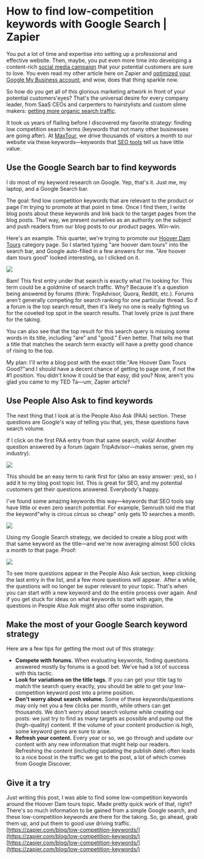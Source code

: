# How to find low-competition keywords with Google Search | Zapier
You put a lot of time and expertise into setting up a professional and effective website. Then, maybe, you put even more time into developing a content-rich [social media campaign](https://zapier.com/blog/social-media-marketing-on-zero-budget/) that your potential customers are sure to love. You even read my other article here on Zapier and [optimized your Google My Business account](https://zapier.com/blog/google-my-business-optimization/), and wow, does that thing sparkle now.

So how do you get all of this glorious marketing artwork in front of your potential customers'eyes? That's the universal desire for every company leader, from SaaS CEOs and carpenters to hairstylists and custom slime makers: [getting more organic search traffic](https://zapier.com/blog/improve-search-engine-ranking/). 

It took us years of flailing before I discovered my favorite strategy: finding low competition search terms (keywords that not many other businesses are going after). At [MaxTour](https://www.maxtour.co/), we drive thousands of visitors a month to our website via these keywords—keywords that [SEO tools](https://zapier.com/blog/best-keyword-research-tool/) tell us have little value. 

## Use the Google Search bar to find keywords

I do most of my keyword research on Google. Yep, that's it. Just me, my laptop, and a Google Search bar. 

The goal: find low competition keywords that are relevant to the product or page I'm trying to promote at that point in time. Once I find them, I write blog posts about these keywords and link back to the target pages from the blog posts. That way, we present ourselves as an authority on the subject and push readers from our blog posts to our product pages. Win-win.

Here's an example. This quarter, we're trying to promote our [Hoover Dam Tours](https://www.maxtour.co/hoover-dam-tours/) category page. So I started typing "are hoover dam tours" into the search bar, and Google auto-filled in a few answers for me. "Are hoover dam tours good" looked interesting, so I clicked on it. 

![](https://images.ctfassets.net/lzny33ho1g45/sPfBoCMD1NBepvUcBzY2Z/135bc171e4bbcf1c453ca67b4df8216a/image1.png?w=700)

Bam! This first entry under that search is exactly what I'm looking for. This term could be a goldmine of search traffic. Why? Because it's a question being answered by forums (think: TripAdvisor, Quora, Reddit, etc.). Forums aren't generally competing for search ranking for one particular thread. So if a forum is the top search result, then it's likely no one is really fighting us for the coveted top spot in the search results. That lovely prize is just there for the taking.

You can also see that the top result for this search query is missing some words in its title, including "are" and "good." Even better. That tells me that a title that matches the search term exactly will have a pretty good chance of rising to the top. 

My plan: I'll write a blog post with the exact title:"Are Hoover Dam Tours Good?"and I should have a decent chance of getting to page one, if not the #1 position. You didn't know it could be that easy, did you? Now, aren't you glad you came to my TED Ta—um, Zapier article?

## Use People Also Ask to find keywords

The next thing that I look at is the People Also Ask (PAA) section. These questions are Google's way of telling you that, yes, these questions have search volume. 

If I click on the first PAA entry from that same search, voilà! Another question answered by a forum (again TripAdvisor—makes sense, given my industry). 

![](https://images.ctfassets.net/lzny33ho1g45/A1Xu3UhYY8NqvyvVlFz7d/699d182eaf5ccf6e718e517afc43fb78/5cd891111ddc62de9572eb6adba4de1f.png?w=700)

This should be an easy term to rank first for (also an easy answer: yes), so I add it to my blog post topic list. This is great for SEO, and my potential customers get their questions answered. Everybody's happy.

I've found some amazing keywords this way—keywords that SEO tools say have little or even zero search potential. For example, Semrush told me that the keyword"why is circus circus so cheap" only gets 10 searches a month. 

![](https://images.ctfassets.net/lzny33ho1g45/75BUzEiIOkXX9D5WiQww2h/70faf1e453a5a95b318f3e8538f4bee8/image3.png?w=700)

Using my Google Search strategy, we decided to create a blog post with that same keyword as the title—and we're now averaging almost 500 clicks a month to that page. Proof:

![](https://images.ctfassets.net/lzny33ho1g45/1MksLAeHMGzpdOlWixs9NN/93fe6550aefcf5af5cc25d7eae8b0330/image4.png?w=700)

To see more questions appear in the People Also Ask section, keep clicking the last entry in the list, and a few more questions will appear.  After a while, the questions will no longer be super relevant to your topic. That's when you can start with a new keyword and do the entire process over again. And if you get stuck for ideas on what keywords to start with again, the questions in People Also Ask might also offer some inspiration.

## Make the most of your Google Search keyword strategy

Here are a few tips for getting the most out of this strategy:

-   **Compete with forums.** When evaluating keywords, finding questions answered mostly by forums is a good bet. We've had a lot of success with this tactic.
-   **Look for variations on the title tags.** If you can get your title tag to match the search query exactly, you should be able to get your low-competition keyword post into a prime position.
-   **Don't worry about search volume.** Some of these keywords/questions may only net you a few clicks per month, while others can get thousands. We don't worry about search volume while creating our posts: we just try to find as many targets as possible and pump out the (high-quality) content. If the volume of your content production is high, some keyword gems are sure to arise. 
-   **Refresh your content.** Every year or so, we go through and update our content with any new information that might help our readers. Refreshing the content (including updating the publish date) often leads to a nice boost in the traffic we get to the post, a lot of which comes from Google Discover. 

## Give it a try

Just writing this post, I was able to find some low-competition keywords around the Hoover Dam tours topic. Made pretty quick work of that, right? There's so much information to be gained from a simple Google search, and these low-competition keywords are there for the taking. So, go ahead, grab them up, and put them to good use driving traffic. 
 [https://zapier.com/blog/low-competition-keywords/](https://zapier.com/blog/low-competition-keywords/) 
 [https://zapier.com/blog/low-competition-keywords/](https://zapier.com/blog/low-competition-keywords/)
